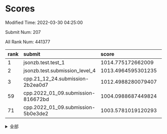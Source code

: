 # Scores

Modified Time: 2022-03-30 04:25:00

Submit Num: 207

All Rank Num: 441377

| rank |               submit               |       score        |       sigma        | pk_num |
| :--- | :--------------------------------- | :----------------- | :----------------- | :----- |
| 1    | jsonzb.test.test_1                 | 1014.775172662009  | 0.8217011421159511 | 8527   |
| 2    | jsonzb.test.submission_level_4     | 1013.4964595301235 | 0.8647978577687253 | 8528   |
| 3    | cpp.21_12_24.submission-2b2ea0d7   | 1012.4988280079407 | 0.7887734870635216 | 8529   |
| 59   | cpp.2022_01_09.submission-816672bd | 1004.0988687449824 | 0.7091263445154633 | 8535   |
| 71   | cpp.2022_01_09.submission-5b0e3de2 | 1003.5781019120293 | 0.7267553615488496 | 8528   |


<details>
<summary>全部</summary>

| rank |                 submit                 |       score        |       sigma        | pk_num |
| :--- | :------------------------------------- | :----------------- | :----------------- | :----- |
| 1    | jsonzb.test.test_1                     | 1014.775172662009  | 0.8217011421159511 | 8527   |
| 2    | jsonzb.test.submission_level_4         | 1013.4964595301235 | 0.8647978577687253 | 8528   |
| 3    | cpp.21_12_24.submission-2b2ea0d7       | 1012.4988280079407 | 0.7887734870635216 | 8529   |
| 4    | gobigger.level_3.submission_level_3_42 | 1012.0769162636258 | 0.7843760476668111 | 8523   |
| 5    | gobigger.level_3.submission_level_3_33 | 1011.5892927032196 | 0.77039798524895   | 8531   |
| 6    | gobigger.level_3.submission_level_3_1  | 1011.571197997287  | 0.7506343462974472 | 8526   |
| 7    | gobigger.level_3.submission_level_3_44 | 1011.3387883527922 | 0.7656617587243836 | 8529   |
| 8    | gobigger.level_3.submission_level_3_46 | 1010.9231761415506 | 0.780748659617334  | 8529   |
| 9    | gobigger.level_3.submission_level_3_39 | 1010.849112791311  | 0.7677972271685987 | 8526   |
| 10   | gobigger.level_3.submission_level_3_26 | 1010.7611628451413 | 0.7751430058852283 | 8528   |
| 11   | gobigger.level_3.submission_level_3_15 | 1010.7476548432788 | 0.7703947402977898 | 8531   |
| 12   | gobigger.level_3.submission_level_3_34 | 1010.7102688935365 | 0.767609592863753  | 8532   |
| 13   | gobigger.level_3.submission_level_3_48 | 1010.6693114101258 | 0.7657447918151868 | 8524   |
| 14   | gobigger.level_3.submission_level_3_23 | 1010.6630728444443 | 0.7955054027338391 | 8526   |
| 15   | gobigger.level_3.submission_level_3_2  | 1010.6554766169498 | 0.7976712850320663 | 8530   |
| 16   | gobigger.level_3.submission_level_3_18 | 1010.624881258436  | 0.7793960442267183 | 8529   |
| 17   | gobigger.level_3.submission_level_3_37 | 1010.5536906255809 | 0.7420272714288279 | 8533   |
| 18   | gobigger.level_3.submission_level_3_14 | 1010.4348938944963 | 0.7700089599356111 | 8531   |
| 19   | gobigger.level_3.submission_level_3_16 | 1010.3261619091805 | 0.7649250458152771 | 8530   |
| 20   | gobigger.level_3.submission_level_3_31 | 1010.2320006058151 | 0.7718363226082107 | 8528   |
| 21   | gobigger.level_3.submission_level_3_10 | 1010.2073105809585 | 0.7568393759905125 | 8534   |
| 22   | gobigger.level_3.submission_level_3_24 | 1010.1386896300457 | 0.739906582098849  | 8530   |
| 23   | gobigger.level_3.submission_level_3_22 | 1010.1101727609573 | 0.7683587048384863 | 8525   |
| 24   | gobigger.level_3.submission_level_3_8  | 1010.0468229001993 | 0.7649738510605538 | 8530   |
| 25   | gobigger.level_3.submission_level_3_3  | 1010.0103107171376 | 0.7717392923091436 | 8529   |
| 26   | gobigger.level_3.submission_level_3_13 | 1009.9901930118203 | 0.7663345070883495 | 8530   |
| 27   | gobigger.level_3.submission_level_3_11 | 1009.9172344560988 | 0.7306394038111839 | 8529   |
| 28   | gobigger.level_3.submission_level_3_28 | 1009.9062318167182 | 0.7637616926434936 | 8528   |
| 29   | gobigger.level_3.submission_level_3_17 | 1009.8042048504097 | 0.7906809801160161 | 8527   |
| 30   | gobigger.level_3.submission_level_3_19 | 1009.7818271629806 | 0.7692029589573905 | 8531   |
| 31   | gobigger.level_3.submission_level_3_0  | 1009.7817922541379 | 0.7773040952028926 | 8529   |
| 32   | gobigger.level_3.submission_level_3_21 | 1009.7414065596499 | 0.7571237406842687 | 8529   |
| 33   | gobigger.level_3.submission_level_3_47 | 1009.5999166831403 | 0.7465462634616845 | 8530   |
| 34   | gobigger.level_3.submission_level_3_29 | 1009.5799888376647 | 0.748000941823323  | 8531   |
| 35   | gobigger.level_3.submission_level_3_32 | 1009.5718653329044 | 0.7502900709065726 | 8530   |
| 36   | gobigger.level_3.submission_level_3_43 | 1009.5656377709357 | 0.7515408207038526 | 8528   |
| 37   | gobigger.level_3.submission_level_3_27 | 1009.4977862230738 | 0.7582757089213117 | 8532   |
| 38   | gobigger.level_3.submission_level_3_30 | 1009.4377726354282 | 0.7482426789948313 | 8528   |
| 39   | gobigger.level_3.submission_level_3_4  | 1009.3766242723646 | 0.7439651553349884 | 8533   |
| 40   | gobigger.level_3.submission_level_3_35 | 1009.3672146183918 | 0.7293137064427943 | 8531   |
| 41   | gobigger.level_3.submission_level_3_25 | 1009.3183518292725 | 0.7436005270297588 | 8531   |
| 42   | gobigger.level_3.submission_level_3_6  | 1009.3028574155109 | 0.7519098623967486 | 8528   |
| 43   | gobigger.level_3.submission_level_3_40 | 1008.958654061421  | 0.7591003528299682 | 8532   |
| 44   | gobigger.level_3.submission_level_3_5  | 1008.9230571238172 | 0.7478711275253225 | 8529   |
| 45   | gobigger.level_3.submission_level_3_41 | 1008.9033548909989 | 0.7300613972816064 | 8530   |
| 46   | gobigger.level_3.submission_level_3_38 | 1008.6669581069848 | 0.7503851191889479 | 8529   |
| 47   | gobigger.level_3.submission_level_3_45 | 1008.5854951148617 | 0.7360734788771636 | 8525   |
| 48   | gobigger.level_3.submission_level_3_49 | 1008.5489998610084 | 0.7529159773498292 | 8529   |
| 49   | gobigger.level_3.submission_level_3_12 | 1008.5193816224815 | 0.7647564641180011 | 8531   |
| 50   | gobigger.level_3.submission_level_3_7  | 1008.3285394776178 | 0.7225036773026506 | 8530   |
| 51   | gobigger.level_3.submission_level_3_20 | 1008.2207818984722 | 0.7513044466539681 | 8531   |
| 52   | gobigger.level_3.submission_level_3_36 | 1008.0943025217933 | 0.7444730382721167 | 8529   |
| 53   | gobigger.level_3.submission_level_3_9  | 1007.4649332542334 | 0.7490590575146969 | 8526   |
| 54   | gobigger.level_1.submission_level_1_8  | 1004.820076859913  | 0.7224321730467268 | 8528   |
| 55   | gobigger.level_1.submission_level_1_30 | 1004.4943451608451 | 0.7139166222132414 | 8528   |
| 56   | gobigger.level_1.submission_level_1_31 | 1004.36391729153   | 0.6963685303663211 | 8532   |
| 57   | gobigger.level_1.submission_level_1_33 | 1004.205081574546  | 0.7211821246671061 | 8529   |
| 58   | gobigger.level_1.submission_level_1_49 | 1004.1024675836952 | 0.7017283977402761 | 8527   |
| 59   | cpp.2022_01_09.submission-816672bd     | 1004.0988687449824 | 0.7091263445154633 | 8535   |
| 60   | gobigger.level_1.submission_level_1_17 | 1003.8728789207325 | 0.7109325772687949 | 8530   |
| 61   | gobigger.level_1.submission_level_1_5  | 1003.8623317700028 | 0.714606775115688  | 8535   |
| 62   | gobigger.level_1.submission_level_1_2  | 1003.8054001719634 | 0.7086547489884967 | 8525   |
| 63   | gobigger.level_1.submission_level_1_15 | 1003.7714692016141 | 0.7111762544093669 | 8526   |
| 64   | gobigger.level_1.submission_level_1_34 | 1003.7655033880009 | 0.7201020864415337 | 8529   |
| 65   | gobigger.level_1.submission_level_1_18 | 1003.7252566006034 | 0.7182797901470817 | 8528   |
| 66   | gobigger.level_1.submission_level_1_45 | 1003.7162585888389 | 0.7148440343535846 | 8529   |
| 67   | gobigger.level_1.submission_level_1_39 | 1003.6895735536209 | 0.7124280817892167 | 8524   |
| 68   | gobigger.level_1.submission_level_1_41 | 1003.6651921286868 | 0.7078592151422544 | 8526   |
| 69   | gobigger.level_1.submission_level_1_14 | 1003.6414530722849 | 0.7088998226370722 | 8530   |
| 70   | gobigger.level_1.submission_level_1_20 | 1003.6094013098754 | 0.7123489587303036 | 8521   |
| 71   | cpp.2022_01_09.submission-5b0e3de2     | 1003.5781019120293 | 0.7267553615488496 | 8528   |
| 72   | gobigger.level_1.submission_level_1_1  | 1003.5716522729535 | 0.7289533217090217 | 8534   |
| 73   | gobigger.level_1.submission_level_1_21 | 1003.5186022972318 | 0.7195337820978496 | 8528   |
| 74   | gobigger.level_1.submission_level_1_43 | 1003.5067312586526 | 0.7153865528210956 | 8533   |
| 75   | gobigger.level_1.submission_level_1_37 | 1003.3447509080327 | 0.7058347766145617 | 8530   |
| 76   | gobigger.level_1.submission_level_1_46 | 1003.3207185508754 | 0.7124027058094482 | 8530   |
| 77   | gobigger.level_1.submission_level_1_23 | 1003.3084916892382 | 0.7207437444712543 | 8526   |
| 78   | gobigger.level_1.submission_level_1_10 | 1003.236704295796  | 0.7136456298838871 | 8530   |
| 79   | gobigger.level_1.submission_level_1_4  | 1003.2023374686955 | 0.7134306332935935 | 8528   |
| 80   | gobigger.level_1.submission_level_1_48 | 1003.1960033017543 | 0.7115934748039973 | 8526   |
| 81   | gobigger.level_1.submission_level_1_28 | 1003.1786534457192 | 0.6971209812720279 | 8530   |
| 82   | gobigger.level_1.submission_level_1_35 | 1003.169010309884  | 0.7164933740211742 | 8533   |
| 83   | gobigger.level_1.submission_level_1_26 | 1003.1480413006283 | 0.7201576818988474 | 8532   |
| 84   | gobigger.level_1.submission_level_1_12 | 1003.0221351328548 | 0.7157306787817362 | 8524   |
| 85   | gobigger.level_1.submission_level_1_42 | 1003.0203850396546 | 0.7080005586243059 | 8534   |
| 86   | gobigger.level_1.submission_level_1_11 | 1003.0072553951251 | 0.7155995545933357 | 8530   |
| 87   | gobigger.level_1.submission_level_1_32 | 1002.9565029559953 | 0.7063757605858333 | 8530   |
| 88   | gobigger.level_1.submission_level_1_25 | 1002.9251401416232 | 0.7063606074386964 | 8529   |
| 89   | gobigger.level_1.submission_level_1_38 | 1002.9195252410743 | 0.7149368409430349 | 8529   |
| 90   | gobigger.level_1.submission_level_1_0  | 1002.8282287326056 | 0.7185302307412696 | 8527   |
| 91   | gobigger.level_1.submission_level_1_44 | 1002.8265563179939 | 0.6993257236642296 | 8528   |
| 92   | gobigger.level_1.submission_level_1_40 | 1002.8179068606335 | 0.7194902969689273 | 8525   |
| 93   | gobigger.level_1.submission_level_1_13 | 1002.7438270857119 | 0.7119456593373337 | 8532   |
| 94   | gobigger.level_1.submission_level_1_36 | 1002.6521976857272 | 0.708737230075336  | 8532   |
| 95   | gobigger.level_1.submission_level_1_29 | 1002.6175864724368 | 0.724428443132017  | 8530   |
| 96   | gobigger.level_1.submission_level_1_47 | 1002.4326318154731 | 0.7051258351567732 | 8529   |
| 97   | gobigger.level_1.submission_level_1_27 | 1002.4216881761075 | 0.7252240927534553 | 8525   |
| 98   | gobigger.level_1.submission_level_1_7  | 1002.416608266471  | 0.7161143282293644 | 8526   |
| 99   | gobigger.level_1.submission_level_1_16 | 1002.3758273164739 | 0.7088026215270206 | 8529   |
| 100  | gobigger.level_1.submission_level_1_24 | 1002.2430303358794 | 0.717969339097277  | 8525   |
| 101  | gobigger.level_1.submission_level_1_19 | 1002.2268752147867 | 0.705452640318385  | 8526   |
| 102  | gobigger.level_1.submission_level_1_6  | 1002.0378112867124 | 0.7145273087530615 | 8527   |
| 103  | gobigger.level_1.submission_level_1_9  | 1001.9799602262509 | 0.712047324201598  | 8530   |
| 104  | gobigger.level_1.submission_level_1_3  | 1001.1821913207863 | 0.7094958769447586 | 8536   |
| 105  | gobigger.level_1.submission_level_1_22 | 1001.0019986714184 | 0.7111396666796402 | 8524   |
| 106  | gobigger.random.submission_random_36   | 997.6274852343556  | 0.7027817155386088 | 8527   |
| 107  | gobigger.random.submission_random_39   | 997.5374560377727  | 0.6933400302959237 | 8528   |
| 108  | gobigger.random.submission_random_15   | 997.1789443299433  | 0.6959896496135257 | 8532   |
| 109  | gobigger.random.submission_random_18   | 997.0534619579239  | 0.6977816829153306 | 8530   |
| 110  | gobigger.random.submission_random_27   | 996.8864101579461  | 0.7165075366394363 | 8523   |
| 111  | gobigger.random.submission_random_41   | 996.8179385144233  | 0.7218586827597275 | 8532   |
| 112  | gobigger.random.submission_random_26   | 996.7573477446332  | 0.703710623851738  | 8526   |
| 113  | gobigger.random.submission_random_19   | 996.7229362084568  | 0.7169509455179454 | 8530   |
| 114  | gobigger.random.submission_random_47   | 996.5934625717553  | 0.7166319435410958 | 8528   |
| 115  | gobigger.random.submission_random_30   | 996.5610439454173  | 0.7304570610992626 | 8530   |
| 116  | gobigger.random.submission_random_42   | 996.5539360982278  | 0.7106201037883693 | 8529   |
| 117  | gobigger.random.submission_random_6    | 996.5381740422143  | 0.7069222927391619 | 8529   |
| 118  | gobigger.random.submission_random_32   | 996.4834146533577  | 0.695559928919083  | 8528   |
| 119  | gobigger.random.submission_random_23   | 996.3286436724404  | 0.7102130929412854 | 8526   |
| 120  | gobigger.random.submission_random_8    | 996.327922702551   | 0.700804916485943  | 8528   |
| 121  | gobigger.random.submission_random_34   | 996.2706637211935  | 0.7170622773622627 | 8525   |
| 122  | gobigger.random.submission_random_37   | 996.263937419517   | 0.6958609791903344 | 8525   |
| 123  | gobigger.random.submission_random_29   | 996.2326290273132  | 0.7070227093762117 | 8529   |
| 124  | gobigger.random.submission_random_21   | 996.1703718803308  | 0.7112253368689787 | 8531   |
| 125  | gobigger.random.submission_random_12   | 996.1465015223802  | 0.7127250503269851 | 8528   |
| 126  | gobigger.random.submission_random_33   | 996.1006218586265  | 0.7029087525634559 | 8531   |
| 127  | gobigger.random.submission_random_45   | 996.0894835243453  | 0.7090512361967294 | 8524   |
| 128  | gobigger.random.submission_random_2    | 996.0872388555439  | 0.707866598978947  | 8532   |
| 129  | gobigger.random.submission_random_28   | 996.0780287242923  | 0.7035358600484131 | 8529   |
| 130  | gobigger.random.submission_random_9    | 996.0634906443225  | 0.7157320662747396 | 8526   |
| 131  | gobigger.random.submission_random_22   | 996.0583125664384  | 0.7217645044755536 | 8527   |
| 132  | gobigger.random.submission_random_25   | 996.0566365509791  | 0.6995176582469539 | 8530   |
| 133  | gobigger.random.submission_random_43   | 996.0241267131302  | 0.7137054223205721 | 8531   |
| 134  | gobigger.random.submission_random_17   | 995.9980279061986  | 0.7086397593211907 | 8522   |
| 135  | gobigger.random.submission_random_0    | 995.9554848252378  | 0.7052733699205008 | 8531   |
| 136  | gobigger.random.submission_random_5    | 995.9429520988623  | 0.7130203621232922 | 8529   |
| 137  | gobigger.random.submission_random_4    | 995.8913502983556  | 0.7144603102544806 | 8529   |
| 138  | gobigger.random.submission_random_40   | 995.8434669553192  | 0.7084853956236479 | 8526   |
| 139  | gobigger.random.submission_random_3    | 995.7875025045618  | 0.7324698465819072 | 8534   |
| 140  | gobigger.random.submission_random_31   | 995.784385865074   | 0.7122771480787006 | 8530   |
| 141  | gobigger.random.submission_random_24   | 995.6524451377408  | 0.718006990768966  | 8527   |
| 142  | gobigger.random.submission_random_16   | 995.5726282292065  | 0.7181736170949584 | 8529   |
| 143  | gobigger.random.submission_random_49   | 995.5601927783864  | 0.7031136966656871 | 8531   |
| 144  | gobigger.random.submission_random_7    | 995.5100348383519  | 0.7074291645221819 | 8531   |
| 145  | gobigger.random.submission_random_1    | 995.4983437203039  | 0.7245485267930165 | 8534   |
| 146  | gobigger.random.submission_random_13   | 995.4974144330456  | 0.7099780145215386 | 8529   |
| 147  | gobigger.random.submission_random_44   | 995.4837629617797  | 0.7284343336365452 | 8523   |
| 148  | gobigger.random.submission_random_10   | 995.3243749668303  | 0.7188100683655906 | 8530   |
| 149  | gobigger.random.submission_random_46   | 995.2818488643276  | 0.6984841230264954 | 8531   |
| 150  | gobigger.random.submission_random_20   | 995.2480427985814  | 0.7031035695674706 | 8530   |
| 151  | gobigger.random.submission_random_38   | 995.1654164181812  | 0.7270421089414235 | 8532   |
| 152  | gobigger.random.submission_random_14   | 995.0403814313643  | 0.713104505367418  | 8533   |
| 153  | gobigger.random.submission_random_35   | 994.9535432753546  | 0.7120616053033579 | 8526   |
| 154  | gobigger.random.submission_random_48   | 994.908880230059   | 0.7265590673172784 | 8534   |
| 155  | gobigger.random.submission_random_11   | 994.8667878184133  | 0.7208669897368283 | 8525   |
| 156  | gobigger.level_2.submission_level_2_34 | 994.3573137005413  | 0.7467014321810734 | 8535   |
| 157  | gobigger.level_2.submission_level_2_1  | 993.8520269916387  | 0.74294376966379   | 8528   |
| 158  | gobigger.level_2.submission_level_2_41 | 993.7421435017508  | 0.721266064022498  | 8530   |
| 159  | gobigger.level_2.submission_level_2_26 | 993.6675274335117  | 0.7325913023790288 | 8532   |
| 160  | gobigger.level_2.submission_level_2_30 | 993.6539198423723  | 0.7451533926545089 | 8528   |
| 161  | gobigger.level_2.submission_level_2_9  | 993.5408609167488  | 0.7469588895817991 | 8532   |
| 162  | gobigger.level_2.submission_level_2_15 | 993.5370507390749  | 0.7361537592459947 | 8526   |
| 163  | gobigger.level_2.submission_level_2_10 | 993.332206848851   | 0.7180219533108777 | 8530   |
| 164  | gobigger.level_2.submission_level_2_5  | 993.319649357199   | 0.7276573263455306 | 8532   |
| 165  | gobigger.level_2.submission_level_2_42 | 992.9808622011166  | 0.7232049370972887 | 8528   |
| 166  | gobigger.level_2.submission_level_2_46 | 992.9620598487486  | 0.7345130070815828 | 8525   |
| 167  | gobigger.level_2.submission_level_2_19 | 992.9524666321586  | 0.7412730429848139 | 8530   |
| 168  | gobigger.level_2.submission_level_2_39 | 992.9139869232254  | 0.7238151009723272 | 8525   |
| 169  | gobigger.level_2.submission_level_2_12 | 992.883468474303   | 0.7318106342915971 | 8528   |
| 170  | gobigger.level_2.submission_level_2_8  | 992.85443855407    | 0.7442662654601414 | 8532   |
| 171  | gobigger.level_2.submission_level_2_36 | 992.7247085390036  | 0.7298253502345269 | 8528   |
| 172  | gobigger.level_2.submission_level_2_23 | 992.7076494593414  | 0.7407355734667076 | 8526   |
| 173  | gobigger.level_2.submission_level_2_22 | 992.6805264100086  | 0.7415820037069475 | 8530   |
| 174  | gobigger.level_2.submission_level_2_35 | 992.6694144528826  | 0.7371191540057271 | 8523   |
| 175  | gobigger.level_2.submission_level_2_32 | 992.6583796644118  | 0.7318044382677478 | 8528   |
| 176  | gobigger.level_2.submission_level_2_43 | 992.6369094461322  | 0.7397640805275751 | 8528   |
| 177  | gobigger.level_2.submission_level_2_40 | 992.6266613697379  | 0.7494228818124438 | 8525   |
| 178  | gobigger.level_2.submission_level_2_28 | 992.6090367049843  | 0.7458385319701901 | 8533   |
| 179  | gobigger.level_2.submission_level_2_21 | 992.5994364057062  | 0.7358404738233234 | 8532   |
| 180  | gobigger.level_2.submission_level_2_16 | 992.531347212176   | 0.7257034291903576 | 8537   |
| 181  | gobigger.level_2.submission_level_2_0  | 992.4773924628355  | 0.7353588088137563 | 8530   |
| 182  | gobigger.level_2.submission_level_2_31 | 992.4340215943362  | 0.7277698864469438 | 8526   |
| 183  | gobigger.level_2.submission_level_2_13 | 992.3773190209147  | 0.7609225826593466 | 8529   |
| 184  | gobigger.level_2.submission_level_2_48 | 992.3223314091683  | 0.7576788852210333 | 8533   |
| 185  | gobigger.level_2.submission_level_2_17 | 992.3136633224383  | 0.7776338647055959 | 8532   |
| 186  | gobigger.level_2.submission_level_2_47 | 992.2745598393382  | 0.7300222569724614 | 8530   |
| 187  | gobigger.level_2.submission_level_2_6  | 992.2351078936656  | 0.7384377848170902 | 8530   |
| 188  | gobigger.level_2.submission_level_2_20 | 992.0734066398992  | 0.7445446033578225 | 8528   |
| 189  | gobigger.level_2.submission_level_2_24 | 992.0423742290017  | 0.7415253610749153 | 8531   |
| 190  | gobigger.level_2.submission_level_2_7  | 992.0107313997551  | 0.7489476034669652 | 8532   |
| 191  | gobigger.level_2.submission_level_2_3  | 991.9680504276766  | 0.7465048401756984 | 8530   |
| 192  | gobigger.level_2.submission_level_2_45 | 991.8968967244106  | 0.7457993584551627 | 8531   |
| 193  | gobigger.level_2.submission_level_2_2  | 991.875620346655   | 0.7415574001978311 | 8531   |
| 194  | gobigger.level_2.submission_level_2_49 | 991.8697382381786  | 0.7318842267296009 | 8533   |
| 195  | gobigger.level_2.submission_level_2_33 | 991.8154083399645  | 0.7366569524062722 | 8528   |
| 196  | gobigger.level_2.submission_level_2_18 | 991.7483570900754  | 0.7566078890652238 | 8535   |
| 197  | gobigger.level_2.submission_level_2_27 | 991.6767196769335  | 0.7320273412190826 | 8533   |
| 198  | gobigger.level_2.submission_level_2_25 | 991.6715121198204  | 0.7627493607976069 | 8528   |
| 199  | gobigger.level_2.submission_level_2_4  | 991.4815393632075  | 0.7454983472593697 | 8532   |
| 200  | gobigger.level_2.submission_level_2_38 | 991.3852036216442  | 0.7537779153414418 | 8521   |
| 201  | gobigger.level_2.submission_level_2_14 | 991.2205981936946  | 0.7498586728707377 | 8525   |
| 202  | gobigger.level_2.submission_level_2_29 | 991.086381073175   | 0.7627708202441996 | 8523   |
| 203  | gobigger.level_2.submission_level_2_44 | 990.8596968791194  | 0.7429749651986545 | 8529   |
| 204  | gobigger.level_2.submission_level_2_37 | 990.418139283789   | 0.7827457592615064 | 8532   |
| 205  | gobigger.level_2.submission_level_2_11 | 990.203768126958   | 0.747530168922078  | 8522   |
| 206  | gobigger.none.submission_none_0        | 977.2572949921679  | 1.299189103574337  | 8533   |
| 207  | gobigger.none.submission_none_1        | 975.6424528755549  | 1.4907748280068063 | 8532   |

</details>
